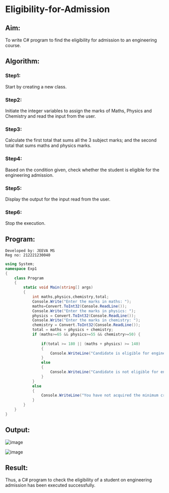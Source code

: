 # Eligibility-for-Admission

## Aim:
To write C# program to find the eligibility for admission to an engineering course.

## Algorithm:
### Step1:
Start by creating a new class.

### Step2:
Initiate the integer variables to assign the marks of Maths, Physics and Chemistry and read the input from the user.

### Step3:
Calculate the first total that sums all the 3 subject marks; and the second total that sums maths and physics marks.

### Step4:
Based on the condition given, check whether the student is eligible for the engineering admission.

### Step5:
Display the output for the input read from the user.

### Step6:
Stop the execution.
## Program:
```
Developed by: JEEVA MS
Reg no: 212221230040
```
```c#
using System;
namespace Exp1
{
    class Program
    {
        static void Main(string[] args)
        {
            int maths,physics,chemistry,total;
            Console.Write("Enter the marks in maths: ");
            maths=Convert.ToInt32(Console.ReadLine());
            Console.Write("Enter the marks in physics: ");
            physics = Convert.ToInt32(Console.ReadLine());
            Console.Write("Enter the marks in chemistry: ");
            chemistry = Convert.ToInt32(Console.ReadLine());
            total = maths + physics + chemistry;
            if (maths>=65 && physics>=55 && chemistry>=50) {
                
                if(total >= 180 || (maths + physics) >= 140)
                {
                    Console.WriteLine("Candidate is eligible for engineering admission");
                }
                else
                {
                    Console.WriteLine("Candidate is not eligible for engineering admission");
                }
            }
            else
            {
                Console.WriteLine("You have not acquired the minimum criteria");
            }
        }
    }
}


```

## Output:

![image](https://github.com/Paul-Andrew-15/Eligibility-for-Admission/assets/94279791/63a5e982-4ece-4488-85c0-55554a881625)

![image](https://github.com/Paul-Andrew-15/Eligibility-for-Admission/assets/94279791/94992195-2494-458e-be35-57efc5dd1917)


## Result:
Thus, a C# program to check the eligibility of a student on engineering admission has been executed successfully.
